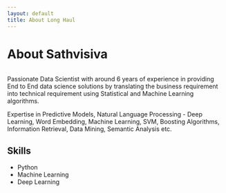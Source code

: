 ```yaml
---
layout: default
title: About Long Haul
---
```


<div class="post">
	<h1 class="pageTitle">About Sathvisiva</h1>
	<img src="{{ '/assets/img/touring.jpg' | prepend: site.baseurl }}" alt="">
	<p class="intro">Passionate Data Scientist with around 6 years of experience in providing End to End data science solutions by translating the business requirement into technical requirement using Statistical and Machine Learning algorithms.
</p>
	<p>Expertise in Predictive Models, Natural Language Processing - Deep Learning, Word Embedding, Machine Learning, SVM, Boosting Algorithms, Information Retrieval, Data Mining, Semantic Analysis etc.</p>
	<h2>Skills</h2>
	<ul>
		<li>Python</li>
  		<li>Machine Learning</li>
  		<li>Deep Learning</li>
  	</ul>
</div>
